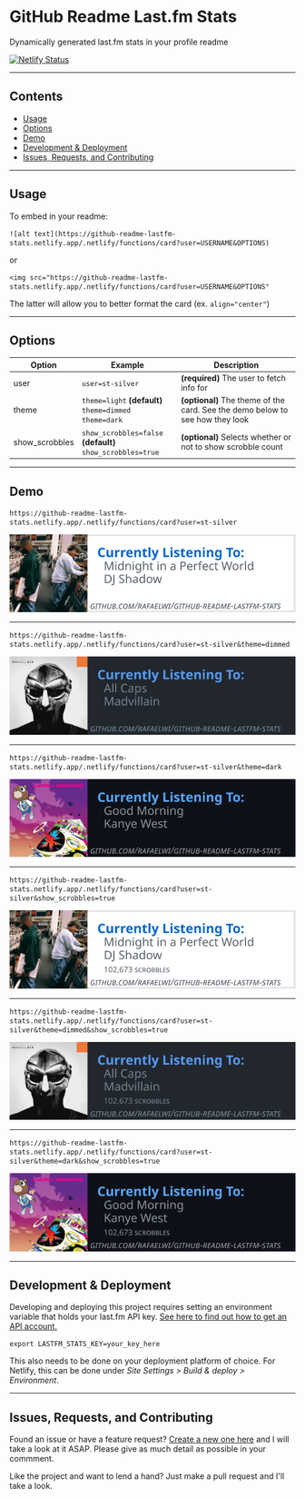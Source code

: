 # GitHub Readme Last.fm Stats
Dynamically generated last.fm stats in your profile readme

[![Netlify Status](https://api.netlify.com/api/v1/badges/f13a0213-6b93-4c0f-a3a3-5288199e9f42/deploy-status)](https://app.netlify.com/sites/github-readme-lastfm-stats/deploys)

<hr>

## Contents
- [Usage](#usage)
- [Options](#options)
- [Demo](#demo)
- [Development & Deployment](#development-&-deployment)
- [Issues, Requests, and Contributing](#issues,-requests,-and-contributing)

<hr>

## Usage
To embed in your readme:
```
![alt text](https://github-readme-lastfm-stats.netlify.app/.netlify/functions/card?user=USERNAME&OPTIONS)
```
or
```
<img src="https://github-readme-lastfm-stats.netlify.app/.netlify/functions/card?user=USERNAME&OPTIONS"
```
The latter will allow you to better format the card (ex. `align="center"`)

<hr>

## Options
| Option | Example | Description |
| ------ | ------- | ----------- |
| user | `user=st-silver` | **(required)** The user to fetch info for |
| theme | `theme=light` **(default)**<br>`theme=dimmed`<br>`theme=dark` | **(optional)** The theme of the card. See the demo below to see how they look |
| show_scrobbles | `show_scrobbles=false` **(default)**<br>`show_scrobbles=true` | **(optional)** Selects whether or not to show scrobble count


<hr>

## Demo

```
https://github-readme-lastfm-stats.netlify.app/.netlify/functions/card?user=st-silver
```

![card/light-noScrobbles.svg](./docs/card/light-noScrobbles.svg)<hr>

```
https://github-readme-lastfm-stats.netlify.app/.netlify/functions/card?user=st-silver&theme=dimmed
```

![card/dimmed-noScrobbles.svg](./docs/card/dimmed-noScrobbles.svg)<hr>

```
https://github-readme-lastfm-stats.netlify.app/.netlify/functions/card?user=st-silver&theme=dark
```

![card/dark-noScrobbles.svg](./docs/card/dark-noScrobbles.svg)<hr>

```
https://github-readme-lastfm-stats.netlify.app/.netlify/functions/card?user=st-silver&show_scrobbles=true
```

![card/light-scrobbles.svg](./docs/card/light-scrobbles.svg)<hr>

```
https://github-readme-lastfm-stats.netlify.app/.netlify/functions/card?user=st-silver&theme=dimmed&show_scrobbles=true
```

![card/dimmed-scrobbles.svg](./docs/card/dimmed-scrobbles.svg)<hr>

```
https://github-readme-lastfm-stats.netlify.app/.netlify/functions/card?user=st-silver&theme=dark&show_scrobbles=true
```

![card/dark-scrobbles.svg](./docs/card/dark-scrobbles.svg)<hr>

## Development & Deployment
Developing and deploying this project requires setting an environment variable that holds your last.fm API key. [See here to find out how to get an API account.](https://www.last.fm/api#getting-started)

```
export LASTFM_STATS_KEY=your_key_here
```

This also needs to be done on your deployment platform of choice. For Netlify, this can be done under *Site Settings > Build & deploy > Environment*.

<hr>

## Issues, Requests, and Contributing

Found an issue or have a feature request? [Create a new one here](./issues/new) and I will take a look at it ASAP. Please give as much detail as possible in your commment.

Like the project and want to lend a hand? Just make a pull request and I'll take a look.
